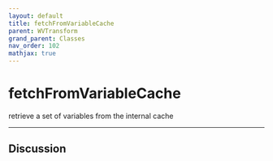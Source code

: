 ```yaml
---
layout: default
title: fetchFromVariableCache
parent: WVTransform
grand_parent: Classes
nav_order: 102
mathjax: true
---
```


#  fetchFromVariableCache

retrieve a set of variables from the internal cache


---

## Discussion

  
